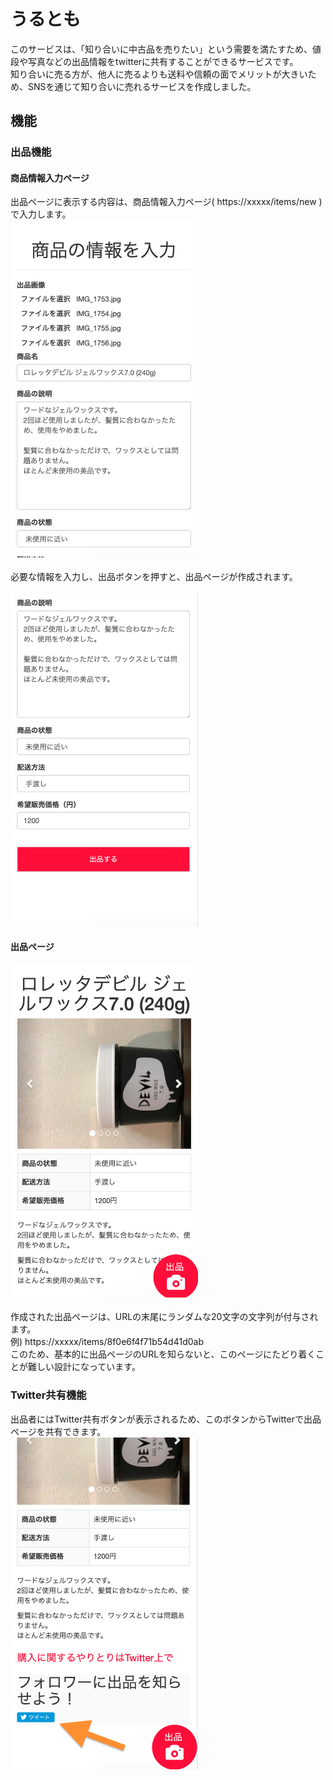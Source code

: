 # うるとも
このサービスは、「知り合いに中古品を売りたい」という需要を満たすため、値段や写真などの出品情報をtwitterに共有することができるサービスです。  
知り合いに売る方が、他人に売るよりも送料や信頼の面でメリットが大きいため、SNSを通じて知り合いに売れるサービスを作成しました。

## 機能
### 出品機能
#### 商品情報入力ページ
出品ページに表示する内容は、商品情報入力ページ( https://xxxxx/items/new )で入力します。  
<kbd><img src="app/assets/images/item_new_page.png" width="300px" /></kbd>  
<br>
必要な情報を入力し、出品ボタンを押すと、出品ページが作成されます。  
<br>
<kbd><img src="app/assets/images/item_create_button.png" width="300px" /></kbd>

#### 出品ページ
<kbd><img src="app/assets/images/item_show_page.png" width="300px" /></kbd>  
<br>
作成された出品ページは、URLの末尾にランダムな20文字の文字列が付与されます。  
例) https://xxxxx/items/8f0e6f4f71b54d41d0ab  
このため、基本的に出品ページのURLを知らないと、このページにたどり着くことが難しい設計になっています。  

### Twitter共有機能
出品者にはTwitter共有ボタンが表示されるため、このボタンからTwitterで出品ページを共有できます。  
<kbd><img src="app/assets/images/twitter_share_button.png" width="300px" /></kbd>
